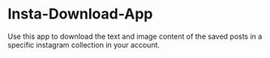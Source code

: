 # Insta-Download-App
Use this app to download the text and image content of the saved posts in a specific instagram collection in your account.
